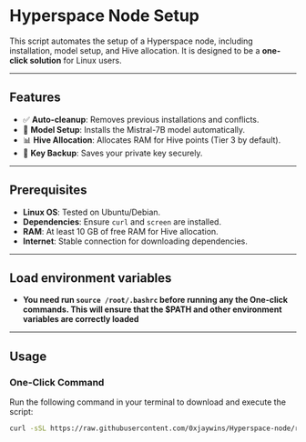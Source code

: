 # Hyperspace Node Setup

This script automates the setup of a Hyperspace node, including installation, model setup, and Hive allocation. It is designed to be a **one-click solution** for Linux users.

---

## Features
- ✅ **Auto-cleanup**: Removes previous installations and conflicts.
- 🤖 **Model Setup**: Installs the Mistral-7B model automatically.
- 📊 **Hive Allocation**: Allocates RAM for Hive points (Tier 3 by default).
- 🔑 **Key Backup**: Saves your private key securely.

---

## Prerequisites
- **Linux OS**: Tested on Ubuntu/Debian.
- **Dependencies**: Ensure `curl` and `screen` are installed.
- **RAM**: At least 10 GB of free RAM for Hive allocation.
- **Internet**: Stable connection for downloading dependencies.

---

## Load environment variables
- **You need run `source /root/.bashrc` before running any the One-click commands. This will ensure that the $PATH and other environment variables are correctly loaded**


---

## Usage
### One-Click Command
Run the following command in your terminal to download and execute the script:

```bash
curl -sSL https://raw.githubusercontent.com/0xjaywins/Hyperspace-node/refs/heads/main/hyperspace_node.sh | bash
